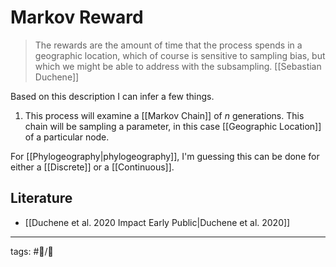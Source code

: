 # Markov Reward

> The rewards are the amount of time that the process spends in a geographic location, which of course is sensitive to sampling bias, but which we might be able to address with the subsampling.
> [[Sebastian Duchene]]

Based on this description I can infer a few things.
1. This process will examine a [[Markov Chain]] of <i>n</i> generations. This chain will be sampling a parameter, in this case [[Geographic Location]] of a particular node.

For [[Phylogeography|phylogeography]], I'm guessing this can be done for either a [[Discrete]] or a [[Continuous]].

## Literature

- [[Duchene et al. 2020 Impact Early Public|Duchene et al. 2020]]


---

tags: #📝/🌱